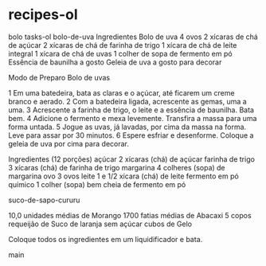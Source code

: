 # recipes-ol
 bolo
 tasks-ol
bolo-de-uva
Ingredientes
Bolo de uva
4 ovos
2 xícaras de chá de açúcar
2 xícaras de chá de farinha de trigo
1 xícara de chá de leite integral
1 xícara de chá de uvas
1 colher de sopa de fermento em pó
Essência de baunilha a gosto
Geleia de uva a gosto para decorar

Modo de Preparo
Bolo de uvas

1
Em uma batedeira, bata as claras e o açúcar, até ficarem um creme branco e aerado.
2
Com a batedeira ligada, acrescente as gemas, uma a uma.
3
Acrescente a farinha de trigo, o leite e a essência de baunilha. Bata bem.
4
Adicione o fermento e mexa levemente. Transfira a massa para uma forma untada.
5
Jogue as uvas, já lavadas, por cima da massa na forma. Leve para assar por 30 minutos.
6
Espere esfriar e desenforme. Coloque a geleia de uva por cima para decorar.

Ingredientes (12 porções)
açúcar
2 xícaras (chá) de açúcar
farinha de trigo
3 xícaras (chá) de farinha de trigo
margarina
4 colheres (sopa) de margarina
ovo
3 ovos
leite
1 e 1/2 xícara (chá) de leite
fermento em pó químico
1 colher (sopa) bem cheia de fermento em pó

 suco-de-sapo-cururu


10,0 unidades médias de Morango
1700 fatias médias de Abacaxi
5 copos requeijão de Suco de laranja sem açúcar
 cubos de Gelo

 Coloque todos os ingredientes em um liquidificador  e bata.

 main
